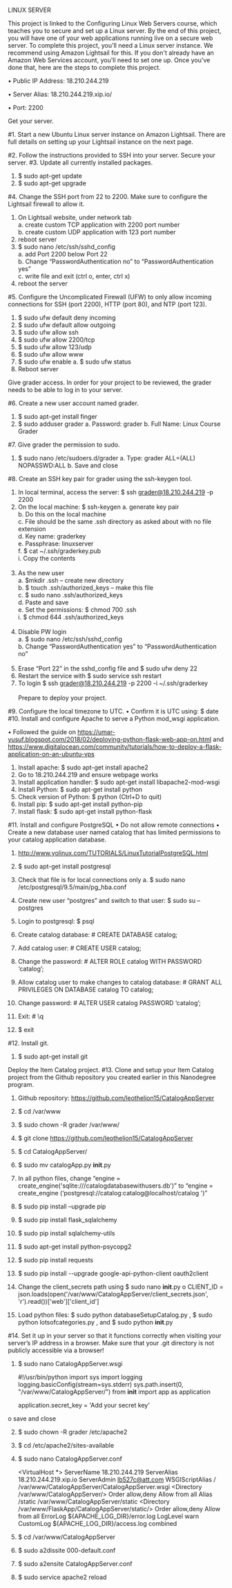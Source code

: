 LINUX SERVER

This project is linked to the Configuring Linux Web Servers course, which teaches you to secure and set up a Linux server. By the end of this project, you will have one of your web applications running live on a secure web server.
To complete this project, you'll need a Linux server instance. We recommend using Amazon Lightsail for this. If you don't already have an Amazon Web Services account, you'll need to set one up. Once you've done that, here are the steps to complete this project.


•	Public IP Address: 18.210.244.219

•	Server Alias: 18.210.244.219.xip.io/

•	Port: 2200

Get your server.

#1. Start a new Ubuntu Linux server instance on Amazon Lightsail. There are full details on setting up your Lightsail instance on the next page.

#2. Follow the instructions provided to SSH into your server.
Secure your server.
#3. Update all currently installed packages.
1.	$ sudo apt-get update
2.	$ sudo apt-get upgrade

#4. Change the SSH port from 22 to 2200. Make sure to configure the Lightsail firewall to allow it.
1.	On Lightsail website, under network tab<br>
a.	create custom TCP application with 2200 port number<br>
b.	create custom UDP application with 123 port number<br>
2.	reboot server
3.	$ sudo nano /etc/ssh/sshd_config<br>
a.	add Port 2200 below Port 22 <br>
b.	Change “PasswordAuthentication no” to “PasswordAuthentication yes”<br>
c.	write file and exit (ctrl o, enter, ctrl x)<br>
4.	reboot the server

#5. Configure the Uncomplicated Firewall (UFW) to only allow incoming connections for SSH (port 2200), HTTP (port 80), and NTP (port 123).
1.	$ sudo ufw default deny incoming
2.	$ sudo ufw default allow outgoing
3.	$ sudo ufw allow ssh
4.	$ sudo ufw allow 2200/tcp
5.	$ sudo ufw allow 123/udp
6.	$ sudo ufw allow www
7.	$ sudo ufw enable
a.	$ sudo ufw status
8.	Reboot server

Give grader access.
In order for your project to be reviewed, the grader needs to be able to log in to your server.

#6. Create a new user account named grader.
1.	$ sudo apt-get install finger
2.	$ sudo adduser grader
a.	Password: grader
b.	Full Name: Linux Course Grader

#7. Give grader the permission to sudo.
1.	$ sudo nano /etc/sudoers.d/grader
a.	Type: grader ALL=(ALL) NOPASSWD:ALL
b.	Save and close

#8. Create an SSH key pair for grader using the ssh-keygen tool.
1.	In local terminal, access the server: $ ssh grader@18.210.244.219 -p 2200
2.	On the local machine: $ ssh-keygen
  a.	generate key pair<br>
  b.	Do this on the local machine<br>
  c.	File should be the same .ssh directory as asked about with no file extension <br>
  d.	Key name: graderkey<br>
  e.	Passphrase: linuxserver<br>
  f.	$ cat ~/.ssh/graderkey.pub<br>
  i.	Copy the contents<br><br>
3.	As the new user<br>
  a.	$mkdir .ssh – create new directory<br>
  b.	$ touch .ssh/authorized_keys – make this file<br>
  c.	$ sudo nano .ssh/authorized_keys<br>
  d.	Paste and save<br>
  e.	Set the permissions: $ chmod 700 .ssh<br>
  i. $ chmod 644 .ssh/authorized_keys<br><br>
4.	Disable PW login<br>
  a.	$ sudo nano /etc/ssh/sshd_config<br>
  b.	Change “PasswordAuthentication yes” to “PasswordAuthentication no”<br><br>
5.	Erase “Port 22” in the sshd_config file and $ sudo ufw deny 22<br>
6.	Restart the service with $ sudo service ssh restart<br>
7.	To login $ ssh grader@18.210.244.219 -p 2200 -i ~/.ssh/graderkey<br><br>
Prepare to deploy your project.

#9. Configure the local timezone to UTC.
•	Confirm it is UTC using: $ date
#10. Install and configure Apache to serve a Python mod_wsgi application.

•	Followed the guide on https://umar-yusuf.blogspot.com/2018/02/deploying-python-flask-web-app-on.html and https://www.digitalocean.com/community/tutorials/how-to-deploy-a-flask-application-on-an-ubuntu-vps 

1.	Install apache: $ sudo apt-get install apache2
2.	Go to 18.210.244.219 and ensure webpage works
3.	Install application handler: $ sudo apt-get install libapache2-mod-wsgi
4.	Install Python: $ sudo apt-get install python
5.	Check version of Python: $ python (Ctrl+D to quit)
6.	Install pip: $ sudo apt-get install python-pip
7.	Install flask: $ sudo apt-get install python-flask

#11. Install and configure PostgreSQL
•	Do not allow remote connections
•	Create a new database user named catalog that has limited permissions to your catalog application database.
1.	http://www.yolinux.com/TUTORIALS/LinuxTutorialPostgreSQL.html 

1.	$ sudo apt-get install postgresql
2.	Check that file is for local connections only
  a.	$ sudo nano /etc/postgresql/9.5/main/pg_hba.conf
3.	Create new user “postgres” and switch to that user: $ sudo su – postgres
4.	Login to postgresql: $ psql
5.	Create catalog database: # CREATE DATABASE catalog;
6.	Add catalog user: # CREATE USER catalog;
7.	Change the password: # ALTER ROLE catalog WITH PASSWORD ‘catalog’;
8.	Allow catalog user to make changes to catalog database: # GRANT ALL PRIVILEGES ON DATABASE catalog TO catalog;
9.	Change password: # ALTER USER catalog PASSWORD ‘catalog’;
10.	Exit: # \q
11.	$ exit

#12. Install git.
1.	$ sudo apt-get install git

Deploy the Item Catalog project.
#13. Clone and setup your Item Catalog project from the Github repository you created earlier in this Nanodegree program.
1.	Github repository: https://github.com/leothelion15/CatalogAppServer

2.	$ cd /var/www
3.	$ sudo chown -R grader /var/www/
4.	$ git clone https://github.com/leothelion15/CatalogAppServer
5.	$ cd CatalogAppServer/
6.	$ sudo mv catalogApp.py __init__.py
7.	In all python files, change “engine = create_engine('sqlite:///catalogdatabasewithusers.db')” to “engine = create_engine (‘postgresql://catalog:catalog@localhost/catalog ')”
8.	$ sudo pip install –upgrade pip
9.	$ sudo pip install flask_sqlalchemy
10.	$ sudo pip install sqlalchemy-utils
11.	$ sudo apt-get install python-psycopg2
12.	$ sudo pip install requests
13.	$ sudo pip install --upgrade google-api-python-client oauth2client
14.	Change the client_secrets path using $ sudo nano __init__.py
o	CLIENT_ID = json.loads(open('/var/www/CatalogAppServer/client_secrets.json', 'r').read())['web']['client_id']
15.	Load python files: $ sudo python databaseSetupCatalog.py , $ sudo python lotsofcategories.py , and $ sudo python __init__.py

#14. Set it up in your server so that it functions correctly when visiting your server’s IP address in a browser. Make sure that your .git directory is not publicly accessible via a browser!
1.	$ sudo nano CatalogAppServer.wsgi
      
     
      #!/usr/bin/python
      import sys
      import logging
      logging.basicConfig(stream=sys.stderr)
      sys.path.insert(0, "/var/www/CatalogAppServer/")
      from __init__ import app as application

      application.secret_key = 'Add your secret key'
      
      
o	save and close

2.	$ sudo chown -R grader /etc/apache2

3.	$ cd /etc/apache2/sites-available

4.	$ sudo nano CatalogAppServer.conf

      <VirtualHost *>
        ServerName 18.210.244.219
        ServerAlias 18.210.244.219.xip.io
        ServerAdmin lb527c@att.com
        WSGIScriptAlias / /var/www/CatalogAppServer/CatalogAppServer.wsgi
        <Directory /var/www/CatalogAppServer/>
                 Order allow,deny
                 Allow from all
        </Directory>
        Alias /static /var/www/CatalogAppServer/static
        <Directory /var/www/FlaskApp/CatalogAppServer/static/>
                 Order allow,deny
                 Allow from all
        </Directory>
        ErrorLog ${APACHE_LOG_DIR}/error.log
        LogLevel warn
        CustomLog ${APACHE_LOG_DIR}/access.log combined
      </VirtualHost>
      
      
5.	$ cd /var/www/CatalogAppServer
6.	$ sudo a2dissite 000-default.conf
7.	$ sudo a2ensite CatalogAppServer.conf
8.	$ sudo service apache2 reload
